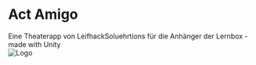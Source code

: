 # Act Amigo
Eine Theaterapp von LeifhackSoluehrtions für die Anhänger der Lernbox - made with Unity <br>
![Logo](https://github.com/LeifhackSoluehrtions/ActAmigo/assets/146486895/02ce5870-37e7-4d83-b688-38b484372208)
